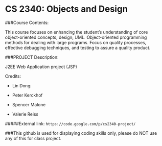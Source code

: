 CS 2340: Objects and Design
======

###Course Contents:

This course focuses on enhancing the student’s understanding of core object-oriented concepts, design, UML. Object-oriented programming methods for dealing with large programs. Focus on quality processes, effective debugging techniques, and testing to assure a quality product.

###PROJECT Description:
 
J2EE Web Application project (JSP)


Credits:


* Lin Dong

* Peter Kerckhof	

* Spencer Malone

* Valerie Reiss

#####External link: ```https://code.google.com/p/cs2340-project/```




###This github is used for displaying coding skills only, please do NOT use any of this for class project.
